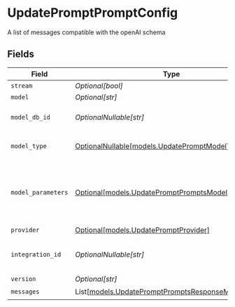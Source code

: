 # UpdatePromptPromptConfig

A list of messages compatible with the openAI schema


## Fields

| Field                                                                                                  | Type                                                                                                   | Required                                                                                               | Description                                                                                            |
| ------------------------------------------------------------------------------------------------------ | ------------------------------------------------------------------------------------------------------ | ------------------------------------------------------------------------------------------------------ | ------------------------------------------------------------------------------------------------------ |
| `stream`                                                                                               | *Optional[bool]*                                                                                       | :heavy_minus_sign:                                                                                     | N/A                                                                                                    |
| `model`                                                                                                | *Optional[str]*                                                                                        | :heavy_minus_sign:                                                                                     | N/A                                                                                                    |
| `model_db_id`                                                                                          | *OptionalNullable[str]*                                                                                | :heavy_minus_sign:                                                                                     | The id of the resource                                                                                 |
| `model_type`                                                                                           | [OptionalNullable[models.UpdatePromptModelType]](../models/updatepromptmodeltype.md)                   | :heavy_minus_sign:                                                                                     | The modality of the model                                                                              |
| `model_parameters`                                                                                     | [Optional[models.UpdatePromptPromptsModelParameters]](../models/updatepromptpromptsmodelparameters.md) | :heavy_minus_sign:                                                                                     | Model Parameters: Not all parameters apply to every model                                              |
| `provider`                                                                                             | [Optional[models.UpdatePromptProvider]](../models/updatepromptprovider.md)                             | :heavy_minus_sign:                                                                                     | N/A                                                                                                    |
| `integration_id`                                                                                       | *OptionalNullable[str]*                                                                                | :heavy_minus_sign:                                                                                     | The ID of the integration to use                                                                       |
| `version`                                                                                              | *Optional[str]*                                                                                        | :heavy_minus_sign:                                                                                     | N/A                                                                                                    |
| `messages`                                                                                             | List[[models.UpdatePromptPromptsResponseMessages](../models/updatepromptpromptsresponsemessages.md)]   | :heavy_check_mark:                                                                                     | N/A                                                                                                    |